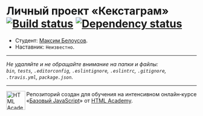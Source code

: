 # Личный проект «Кекстаграм» [![Build status][travis-image]][travis-url] [![Dependency status][dependency-image]][dependency-url]

* Студент: [Максим Белоусов](https://up.htmlacademy.ru/javascript/6/user/153940).
* Наставник: `Неизвестно`.

---

_Не удаляйте и не обращайте внимание на папки и файлы:_<br>
_`bin`, `tests`, `.editorconfig`, `.eslintignore`, `.eslintrc`, `.gitignore`, `.travis.yml`, `package.json`._

---

<a href="https://htmlacademy.ru/intensive/javascript"><img align="left" width="50" height="50" title="HTML Academy" src="https://up.htmlacademy.ru/static/img/intensive/javascript/logo-for-github.svg"></a>

Репозиторий создан для обучения на интенсивном онлайн‑курсе «[Базовый JavaScript](https://htmlacademy.ru/intensive/javascript)» от [HTML Academy](https://htmlacademy.ru).

[travis-image]: https://travis-ci.org/htmlacademy-javascript/153940-kekstagram.svg?branch=master
[travis-url]: https://travis-ci.org/htmlacademy-javascript/153940-kekstagram
[dependency-image]: https://david-dm.org/htmlacademy-javascript/153940-kekstagram.svg?style=flat-square
[dependency-url]: https://david-dm.org/htmlacademy-javascript/153940-kekstagram
